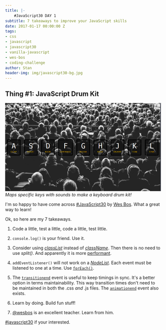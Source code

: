 ```yaml
---
title: |-
    #JavaScript30 DAY 1
subtitle: 7 takeaways to improve your JavaScript skills 
date: 2017-01-17 00:00:00 Z
tags:
- css
- javascript
- javascript30
- vanilla-javascript
- wes-bos
- coding-challenge
author: Stan
header-img: img/javascript30-bg.jpg
---
```


## Thing \#1: JavaScript Drum Kit

![JavaScript Drum Kit](/img/js-drumkit.png)
*Maps specific keys with sounds to make a keyboard drum kit!*

I'm so happy to have come across <a href="https://javascript30.com/" target="_blank">#JavaScript30</a> by <a href="http://wesbos.com/">Wes Bos</a>. What a great way to learn!

Ok, so here are my 7 takeaways.

1. Code a little, test a little, code a little, test little.  

2. `console.log()` is your friend. Use it.  

3. Consider using <a href="https://developer.mozilla.org/en-US/docs/Web/API/Element/classList" target="_blank">*classList*</a> instead of <a href="https://developer.mozilla.org/en-US/docs/Web/API/Element/className" target="_blank">*className*</a>. Then there is no need to use *split()*. And apparently it is more <a href="https://jsperf.com/classlist-firstclass-vs-classname-firstclass">performant</a>.  

4. `addEventListener()` will not work on a <a href="(https://developer.mozilla.org/en-US/docs/Web/API/NodeList">*NodeList*</a>. Each event must be listened to one at a time. Use <a href="https://developer.mozilla.org/en-US/docs/Web/JavaScript/Reference/Global_Objects/Array/forEach">`forEach()`</a>.  

5. The <a href="https://developer.mozilla.org/en-US/docs/Web/Events/transitionend">`transitionend`</a> event is useful to keep timings in sync. It's a better option in terms maintainability. This way transition times don't need to be maintained in both the .css *and* .js files. The <a href="https://developer.mozilla.org/en-US/docs/Web/Events/animationend">`animationend`</a> event also exists.
6. Learn by doing. Build fun stuff!  

7. <a href="https://twitter.com/wesbos">@wesbos</a> is an excellent teacher. Learn from him.  
  

[#javascript30](http://javascript30.com) if your interested.  
  
